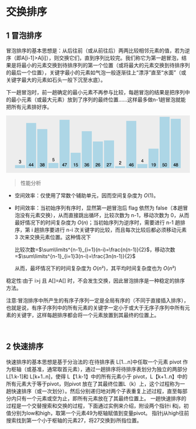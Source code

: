 # 交换排序

## 1 冒泡排序
冒泡排序的基本思想是：从后往前（或从前往后）两两比较相邻元素的值，若为逆序（即A[i-1]>A[i]），则交换它们，直到序列比较完。我们称它为第一趟冒泡，结果是将最小的元素交换到待排序列的第一个位置（或将最大的元素交换到待排序列的最后一个位置），关键字最小的元素如气泡一般逐渐往上“漂浮”直至“水面”（或关键字最大的元素如石头一般下沉至水底）。

下一趟冒泡时，前一趟确定的最小元素不再参与比较，每趟冒泡的结果是把序列中的最小元素（或最大元素）放到了序列的最终位置……这样最多做n-1趟冒泡就能把所有元素排好序。

![](./imgs/冒泡.gif)

>性能分析
- 空间效率：仅使用了常数个辅助单元，因而空间复杂度为 $O(1)$。
- 时间效率：当初始序列有序时，显然第一趟冒泡后 flag 依然为 false（本趟冒泡没有元素交换），从而直接跳出循环，比较次数为 n-1，移动次数为 0，从而最好情况下的时间复杂度为 $O(n)$；当初始序列为逆序时，需要进行 n-1 趟排序，第 i 趟排序要进行 n-i 次关键字的比较，而且每次比较后都必须移动元素 3 次来交换元素位置。这种情况下

    比较次数=$\sum\limits^{n-1}_{i=1}(n-i)=\frac{n(n-1)}{2}$，移动次数=$\sum\limits^{n-1}_{i=1}3(n-i)=\frac{3n(n-1)}{2}$

    从而，最坏情况下的时间复杂度为 $O(n²)$，其平均时间复杂度也为 $O(n²)$

稳定性∶由于 i>j 且 A[]=A[] 时，不会发生交换，因此冒泡排序是一种稳定的排序方法。

注意∶冒泡排序中所产生的有序子序列一定是全局有序的（不同于直接插入排序），也就是说，有序子序列中的所有元素的关键字一定小于或大于无序子序列中所有元素的关键字，这样每趟排序都会将一个元素放置到其最终的位置上。


&emsp;
## 2 快速排序
快速排序的基本思想是基于分治法的∶在待排序表 L[1…n]中任取一个元素 pivot 作为枢轴（或基准，通常取首元素），通过一趟排序将待排序表划分为独立的两部分 L[1.k-1]和 L[k+1..n]，使得 L【1.k-1】中的所有元素小于 pivot，L【k+1..n】中的所有元素大于等于pivot，则pivot 放在了其最终位置L（k）上，这个过程称为一趟快速排序（或一次划分）。然后分别递归地对两个子表重复上述过程，直至每部分内只有一个元素或空为止，即所有元素放在了其最终位置上。
一趟快速排序的过程是一个交替搜索和交换的过程，下面通过实例来介绍，附设两个指针i 和j，初值分别为low和high，取第一个元素49为枢轴赋值到变量pivot。
指针j从high往前搜索找到第一个小于枢轴的元素27，将27交换到i所指位置。


